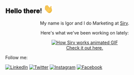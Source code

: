 <h2> 𝐇𝐞𝐥𝐥𝐨 𝐭𝐡𝐞𝐫𝐞! <img src="https://github.com/ABSphreak/ABSphreak/blob/master/gifs/Hi.gif" width="30px"></h2>
<div align="center">
  <p>My name is Igor and I do Marketing at <a href="https://sirv.com/">Sirv</a>.</p>
  <p>Here's what we've been working on lately:</p>
   <a href="https://sirv.com/help/articles/sirv-media-viewer/"><img src="https://sirv.sirv.com/email%20marketing/SMV-3.5MB.gif" alt="How Sirv works animated GIF"/></a>
  <br>
  <a href="https://sirv.com/help/articles/sirv-media-viewer/">Check it out here.</a>

</div>

Follow me:<br>

<a href="https://www.linkedin.com/in/igorvaryvoda" target="_blank"><img src="https://img.shields.io/badge/LinkedIn-%230077B5.svg?&style=flat-square&logo=linkedin&logoColor=white" alt="LinkedIn"></a>
<a href="https://www.twitter.com/igorvaryvoda" target="_blank"><img src="https://img.shields.io/badge/Twitter-%230077B5.svg?&style=flat-square&logo=twitter&logoColor=white" alt="Twitter"></a>
<a href="https://www.instagram.com/earthroulette" target="_blank"><img src="https://img.shields.io/badge/Instagram-%23E4405F.svg?&style=flat-square&logo=instagram&logoColor=white" alt="Instagram"></a>
<a href="https://www.facebook.com/varyvoda" target="_blank"><img src="https://img.shields.io/badge/Facebook-%231877F2.svg?&style=flat-square&logo=facebook&logoColor=white" alt="Facebook"></a>
